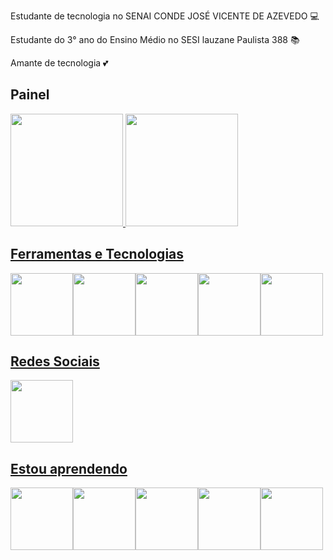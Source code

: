 
Estudante de tecnologia no SENAI CONDE JOSÉ VICENTE DE AZEVEDO 💻

Estudante do 3° ano do Ensino Médio no SESI lauzane Paulista 388 📚

Amante de tecnologia 💕

## Painel 

<div> 
  <a href="https://github.com/Livya-Oliveira"> 
    <img height="180em" src="https://github-readme-stats.vercel.app/api/top-langs/?username=Livya-Oliveira&layout=compact&langs_count=7&theme=dracula"/> <img height="180em" src="https://github-readme-stats.vercel.app/api?username=Livya-Oliveira&show_icons=true&theme=dracula&include_all_commits=true&count_private=true"/>
</div>
  
## Ferramentas e Tecnologias

<img src="https://cdn.jsdelivr.net/gh/devicons/devicon/icons/github/github-original.svg" width="100" height="100"/><img src="https://cdn.jsdelivr.net/gh/devicons/devicon/icons/vscode/vscode-original.svg" width="100" height="100"/><img src="https://cdn.jsdelivr.net/gh/devicons/devicon@latest/icons/eclipse/eclipse-original.svg" width="100" height="100"/><img src="https://cdn.jsdelivr.net/gh/devicons/devicon@latest/icons/androidstudio/androidstudio-original-wordmark.svg" width="100" height="100"/><img src="https://cdn.jsdelivr.net/gh/devicons/devicon@latest/icons/mysql/mysql-original-wordmark.svg" width="100" height="100"/>

## Redes Sociais
<img src="https://cdn.jsdelivr.net/gh/devicons/devicon@latest/icons/linkedin/linkedin-original.svg" width="100" height="100" href="https://www.linkedin.com/in/livya-oliveira-96b161301/"/>

## Estou aprendendo
<img src="https://cdn.jsdelivr.net/gh/devicons/devicon/icons/html5/html5-original-wordmark.svg" width="100" height="100"/><img src="https://cdn.jsdelivr.net/gh/devicons/devicon/icons/css3/css3-original-wordmark.svg" width="100" height="100"/><img src="https://cdn.jsdelivr.net/gh/devicons/devicon@latest/icons/java/java-original-wordmark.svg" width="100" height="100"/><img src="https://cdn.jsdelivr.net/gh/devicons/devicon@latest/icons/javascript/javascript-original.svg" width="100" height="100"/><img src="https://cdn.jsdelivr.net/gh/devicons/devicon@latest/icons/kotlin/kotlin-original.svg" width="100" height="100"/>
